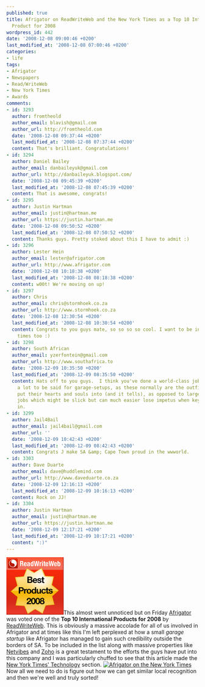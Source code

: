 ```yaml
---
published: true
title: Afrigator on ReadWriteWeb and the New York Times as a Top 10 International
  Product for 2008
wordpress_id: 442
date: '2008-12-08 09:00:46 +0200'
last_modified_at: '2008-12-08 07:00:46 +0200'
categories:
- life
tags:
- Afrigator
- Newspapers
- Read/WriteWeb
- New York Times
- Awards
comments:
- id: 3293
  author: fromtheold
  author_email: blavish@gmail.com
  author_url: http://fromtheold.com
  date: '2008-12-08 09:37:44 +0200'
  last_modified_at: '2008-12-08 07:37:44 +0200'
  content: That's brilliant. Congratulations!
- id: 3294
  author: Daniel Bailey
  author_email: danbaileyuk@gmail.com
  author_url: http://danbaileyuk.blogspot.com/
  date: '2008-12-08 09:45:39 +0200'
  last_modified_at: '2008-12-08 07:45:39 +0200'
  content: That is awesome, congrats!
- id: 3295
  author: Justin Hartman
  author_email: justin@hartman.me
  author_url: https://justin.hartman.me
  date: '2008-12-08 09:50:52 +0200'
  last_modified_at: '2008-12-08 07:50:52 +0200'
  content: Thanks guys. Pretty stoked about this I have to admit :)
- id: 3296
  author: Lester Hein
  author_email: lester@afrigator.com
  author_url: http://www.afrigator.com
  date: '2008-12-08 10:18:38 +0200'
  last_modified_at: '2008-12-08 08:18:38 +0200'
  content: w00t! We're moving on up!
- id: 3297
  author: Chris
  author_email: chris@stormhoek.co.za
  author_url: http://www.stormhoek.co.za
  date: '2008-12-08 12:30:54 +0200'
  last_modified_at: '2008-12-08 10:30:54 +0200'
  content: Congrats to you guys mate, so so so so cool. I want to be in the new york
    times too :)
- id: 3298
  author: South African
  author_email: yzerfontein@gmail.com
  author_url: http://www.southafrica.to
  date: '2008-12-09 10:35:50 +0200'
  last_modified_at: '2008-12-09 08:35:50 +0200'
  content: Hats off to you guys.  I think you've done a world-class job.  There's
    a lot to be said for garage-setups, as these normally are the outfits that people
    put their hearts and souls into (and it tells), as opposed to large corporate
    jobs which might be slick but can much easier lose impetus when key people move
    in.
- id: 3299
  author: Jail4Bail
  author_email: jail4bail@gmail.com
  author_url: ''
  date: '2008-12-09 10:42:43 +0200'
  last_modified_at: '2008-12-09 08:42:43 +0200'
  content: Congrats J make SA &amp; Cape Town proud in the wwworld.
- id: 3303
  author: Dave Duarte
  author_email: dave@huddlemind.com
  author_url: http://www.daveduarte.co.za
  date: '2008-12-09 12:16:13 +0200'
  last_modified_at: '2008-12-09 10:16:13 +0200'
  content: Rock on JJ!
- id: 3304
  author: Justin Hartman
  author_email: justin@hartman.me
  author_url: https://justin.hartman.me
  date: '2008-12-09 12:17:21 +0200'
  last_modified_at: '2008-12-09 10:17:21 +0200'
  content: ":)"
---
```

<a href="http://www.readwriteweb.com/archives/top_10_international_products_2008.php"><img src="/assets/images/uploads/2008/12/150-red-star.jpg" alt="" title="150-red-star" width="150" height="150" class="alignright size-full wp-image-449" /></a>This almost went unnoticed but on Friday <a href="http://afrigator.com">Afrigator</a> was voted one of the <strong>Top 10 International Products for 2008</strong> by <a href="http://www.readwriteweb.com/archives/top_10_international_products_2008.php">ReadWriteWeb</a>. This is obviously a massive accolade for all of us involved in Afrigator and at times like this I'm left perplexed at how a small <em>garage startup</em> like Afrigator has managed to gain such credibility outside the borders of SA.
To be included in the list along with massive properties like <a href="http://www.netvibes.com">Netvibes</a> and <a href="http://www.zoho.com/">Zoho</a> is a great testament to the efforts the guys have put into this company and I was particularly chuffed to see that this article made the <a href="http://www.nytimes.com/external/readwriteweb/2008/12/05/05readwriteweb-top_10_international_products_2008.html">New York Times' Technology</a> section.
<a href="http://www.nytimes.com/external/readwriteweb/2008/12/05/05readwriteweb-top_10_international_products_2008.html"><img src="http://farm4.static.flickr.com/3142/3090489934_2b5f13831d.jpg" alt="Afrigator on the New York Times" /></a>
Now all we need to do is figure out how we can get similar local recognition and then we're well and truly sorted!
